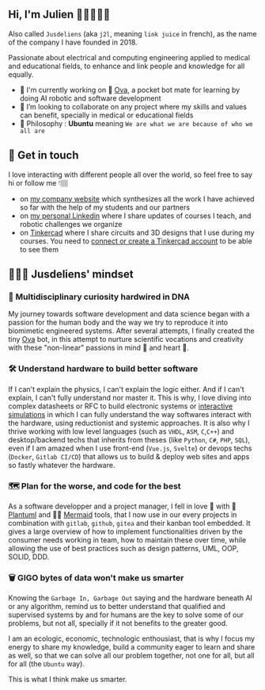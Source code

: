 ## Hi, I'm Julien 👋🏽👨🏽‍💻

Also called `Jusdeliens` (aka `j2l`, meaning `link juice` in french), as the name of the company I have founded in 2018.

Passionate about electrical and computing engineering applied to medical and educational fields, to enhance and link people and knowledge for all equally.   

- 🔭 I'm currently working on 🤖 [Ova](https://jusdeliens.com/ova), a pocket bot mate for learning by doing AI robotic and software development 
- 👯 I’m looking to collaborate on any project where my skills and values can benefit, specially in medical or educational fields
- 💖 Philosophy : **Ubuntu** meaning `We are what we are because of who we all are` 

## 💬 Get in touch
I love interacting with different people all over the world, so feel free to say hi or follow me 👇🏽
- on [my company website](https://jusdeliens.com) which synthesizes all the work I have achieved so far with the help of my students and our partners
- on [my personal Linkedin](https://www.linkedin.com/in/julien-arné-08829b100) where I share updates of courses I teach, and robotic challenges we organize
- on [Tinkercad](https://www.tinkercad.com/users/bcmwJke538P?type=circuits) where I share circuits and 3D designs that I use during my courses. You need to [connect or create a Tinkercad account](https://www.tinkercad.com/login) to be able to see them

## 🧘🏽‍♂️ Jusdeliens' mindset

### 🧬 Multidisciplinary curiosity hardwired in DNA
My journey towards software development and data science began with a passion for the human body and the way we try to reproduce it into biomimetic engineered systems. After several attempts, I finally created the tiny [Ova](https://jusdeliens.com/ova) bot, in this attempt to nurture scientific vocations and creativity with these "non-linear" passions in mind 🧠 and heart 💖.

### 🛠️ Understand hardware to build better software
If I can't explain the physics, I can't explain the logic either. And if I can't explain, I can't fully understand nor master it. This is why, I love diving into complex datasheets or RFC to build electronic systems or [interactive simulations](https://play.jusdeliens.com) in which I can fully understand the way softwares interact with the hardware, using reductionist and systemic approaches. It is also why I thrive working with low level languages (such as `VHDL`, `ASM`, `C`,`C++`) and desktop/backend techs that inherits from theses (like `Python`, `C#`, `PHP`, `SQL`), even if I am amazed when I use front-end (`Vue.js`, `Svelte`) or devops techs (`Docker`, `Gitlab CI/CD`) that allows us to build & deploy web sites and apps so fastly whatever the hardware.  

### 🗺️ Plan for the worse, and code for the best
As a software developper and a project manager, I fell in love 🥰 with 🌱 [Plantuml](https://plantuml.com/fr/) and 🧜‍♀️ [Mermaid](mermaid.live) tools, that I now use in our every projects in combination with `gitlab`, `github`, `gitea` and their kanban tool embedded. It gives a large overview of how to implement functionalities driven by the consumer needs working in team, how to maintain these over time, while allowing the use of best practices such as design patterns, UML, OOP, SOLID, DDD.

### 🗑️ GIGO bytes of data won't make us smarter
Knowing the `Garbage In, Garbage Out` saying and the hardware beneath AI or any algorithm, remind us to better understand that qualified and supervised systems by and for humans are the key to solve some of our problems, but not all, specially if it not benefits to the greater good. 

I am an ecologic, economic, technologic enthousiast, that is why I focus my energy to share my knowledge, build a community eager to learn and share as well, so that we can solve all our problem together, not one for all, but all for all (the `Ubuntu` way).

This is what I think make us smarter. 
